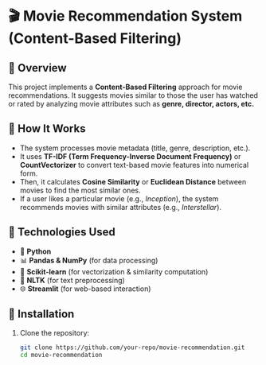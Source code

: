 # 🎬 Movie Recommendation System (Content-Based Filtering)

## 📌 **Overview**
This project implements a **Content-Based Filtering** approach for movie recommendations. It suggests movies similar to those the user has watched or rated by analyzing movie attributes such as **genre, director, actors, etc.**

## 🎯 **How It Works**
- The system processes movie metadata (title, genre, description, etc.).
- It uses **TF-IDF (Term Frequency-Inverse Document Frequency)** or **CountVectorizer** to convert text-based movie features into numerical form.
- Then, it calculates **Cosine Similarity** or **Euclidean Distance** between movies to find the most similar ones.
- If a user likes a particular movie (e.g., *Inception*), the system recommends movies with similar attributes (e.g., *Interstellar*).

## 🚀 **Technologies Used**
- 🐍 **Python**
- 📊 **Pandas & NumPy** (for data processing)
- 🤖 **Scikit-learn** (for vectorization & similarity computation)
- 📝 **NLTK** (for text preprocessing)
- 🌐 **Streamlit** (for web-based interaction)

## 🔧 **Installation**
1. Clone the repository:
   ```sh
   git clone https://github.com/your-repo/movie-recommendation.git
   cd movie-recommendation
